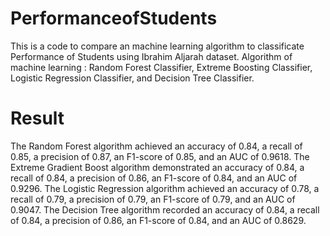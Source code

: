 # PerformanceofStudents #
This is a code to compare an machine learning algorithm to classificate Performance of Students using Ibrahim Aljarah dataset. 
Algorithm of machine learning : Random Forest Classifier, Extreme Boosting Classifier, Logistic Regression Classifier, and Decision Tree Classifier.

# Result #
The Random Forest algorithm achieved an accuracy of 0.84, a recall of 0.85, a precision of 0.87, an F1-score of 0.85, and an AUC of 0.9618. 
The Extreme Gradient Boost algorithm demonstrated an accuracy of 0.84, a recall of 0.84, a precision of 0.86, an F1-score of 0.84, and an AUC of 0.9296. 
The Logistic Regression algorithm achieved an accuracy of 0.78, a recall of 0.79, a precision of 0.79, an F1-score of 0.79, and an AUC of 0.9047. 
The Decision Tree algorithm recorded an accuracy of 0.84, a recall of 0.84, a precision of 0.86, an F1-score of 0.84, and an AUC of 0.8629.
